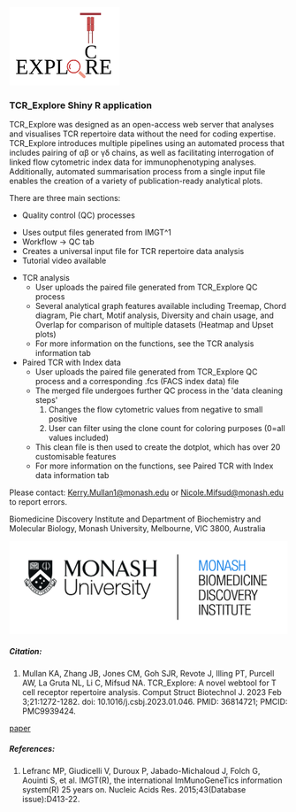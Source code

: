 <img src="www/Logo.png" width="200">

### TCR_Explore Shiny R application

TCR_Explore was designed as an open-access web server that analyses and visualises TCR repertoire data without the need for coding expertise. TCR_Explore introduces multiple pipelines using an automated process that includes pairing of αβ or γδ chains, as well as facilitating interrogation of linked flow cytometric index data for immunophenotyping analyses. Additionally, automated summarisation process from a single input file enables the creation of a variety of publication-ready analytical plots. 

There are three main sections:
- Quality control (QC) processes
 + Uses output files generated from IMGT^1
 + Workflow → QC tab
 + Creates a universal input file for TCR repertoire data analysis
 + Tutorial video available
- TCR analysis 
    + User uploads the paired file generated from TCR_Explore QC process
    + Several analytical graph features available including Treemap, Chord diagram, Pie chart, Motif analysis, Diversity and chain usage, and Overlap for comparison of multiple datasets (Heatmap and Upset plots)
    + For more information on the functions, see the TCR analysis information tab
- Paired TCR with Index data 
    + User uploads the paired file generated from TCR_Explore QC process and a corresponding .fcs (FACS index data) file
    + The merged file undergoes further QC process in the 'data cleaning steps'
        1. Changes the flow cytometric values from negative to small positive 
        2. User can filter using the clone count for coloring purposes (0=all values included)
    + This clean file is then used to create the dotplot, which has over 20 customisable features
    + For more information on the functions, see Paired TCR with Index data information tab

Please contact: Kerry.Mullan1@monash.edu or Nicole.Mifsud@monash.edu to report errors.

Biomedicine Discovery Institute and Department of Biochemistry and Molecular Biology, Monash University, Melbourne, VIC 3800, Australia

<img src="www/Monash-BDI-logo-2016-1.png" width="600">

##### Citation:

1. Mullan KA, Zhang JB, Jones CM, Goh SJR, Revote J, Illing PT, Purcell AW, La Gruta NL, Li C, Mifsud NA. TCR_Explore: A novel webtool for T cell receptor repertoire analysis. Comput Struct Biotechnol J. 2023 Feb 3;21:1272-1282. doi: 10.1016/j.csbj.2023.01.046. PMID: 36814721; PMCID: PMC9939424.

[paper](https://www.sciencedirect.com/science/article/pii/S2001037023000466)

##### References:
1.	Lefranc MP, Giudicelli V, Duroux P, Jabado-Michaloud J, Folch G, Aouinti S, et al. IMGT(R), the international ImMunoGeneTics information system(R) 25 years on. Nucleic Acids Res. 2015;43(Database issue):D413-22.

